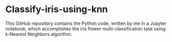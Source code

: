 # Classify-iris-using-knn
This GitHub repository contains the Python code, written by me in a Jupyter notebook, which accomplishes the iris flower multi-classification task using k-Nearest Neighbors algorithm.
